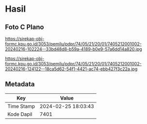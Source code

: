 # Hasil

## Foto C Plano

https://sirekap-obj-formc.kpu.go.id/3053/pemilu/pdpr/74/05/21/20/01/7405212001002-20240216-102224--33bd48d8-b59a-4189-b0e9-57a6dd14a820.jpg

https://sirekap-obj-formc.kpu.go.id/3053/pemilu/pdpr/74/05/21/20/01/7405212001002-20240216-124122--18ca5d62-54f1-4421-ac74-ebb427f3c22a.jpg


## Metadata

| Key        | Value               |
| ---------- | ------------------- |
| Time Stamp | 2024-02-25 18:03:43 |
| Kode Dapil | 7401                |



